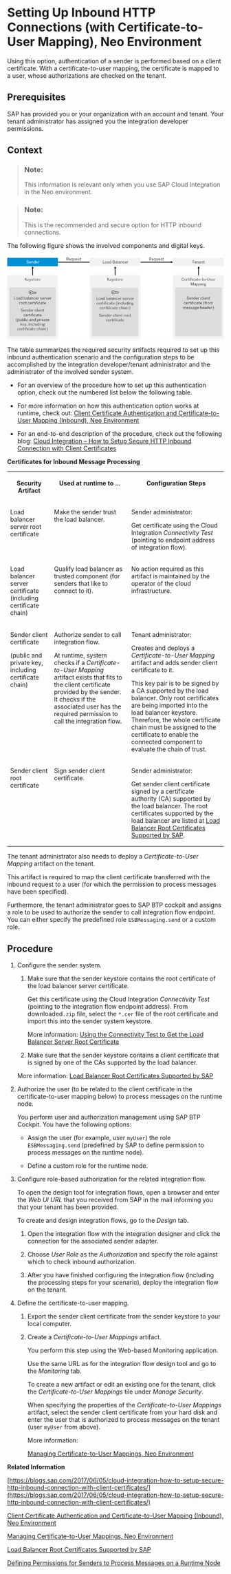 <!-- loio9949c61c0a624f5abb13b4d2bd706fd8 -->

# Setting Up Inbound HTTP Connections \(with Certificate-to-User Mapping\), Neo Environment

Using this option, authentication of a sender is performed based on a client certificate. With a certificate-to-user mapping, the certificate is mapped to a user, whose authorizations are checked on the tenant.



## Prerequisites

SAP has provided you or your organization with an account and tenant. Your tenant administrator has assigned you the integration developer permissions.



## Context

> ### Note:  
> This information is relevant only when you use SAP Cloud Integration in the Neo environment.

> ### Note:  
> This is the recommended and secure option for HTTP inbound connections.

The following figure shows the involved components and digital keys.

![](images/Certificate-to-User_Mapping_6d7a978.png)

The table summarizes the required security artifacts required to set up this inbound authentication scenario and the configuration steps to be accomplished by the integration developer/tenant administrator and the administrator of the involved sender system.

-   For an overview of the procedure how to set up this authentication option, check out the numbered list below the following table.

-   For more information on how this authentication option works at runtime, check out: [Client Certificate Authentication and Certificate-to-User Mapping \(Inbound\), Neo Environment](client-certificate-authentication-and-certificate-to-user-mapping-inbound-neo-environment-4b5afdd.md)

-   For an end-to-end description of the procedure, check out the following blog: [Cloud Integration – How to Setup Secure HTTP Inbound Connection with Client Certificates](https://blogs.sap.com/2017/06/05/cloud-integration-how-to-setup-secure-http-inbound-connection-with-client-certificates/)


**Certificates for Inbound Message Processing**


<table>
<tr>
<th valign="top">

Security Artifact

</th>
<th valign="top">

Used at runtime to ...

</th>
<th valign="top">

Configuration Steps

</th>
</tr>
<tr>
<td valign="top">

Load balancer server root certificate

</td>
<td valign="top">

Make the sender trust the load balancer.

</td>
<td valign="top">

Sender administrator:

Get certificate using the Cloud Integration *Connectivity Test* \(pointing to endpoint address of integration flow\).

</td>
</tr>
<tr>
<td valign="top">

Load balancer server certificate \(including certificate chain\)

</td>
<td valign="top">

Qualify load balancer as trusted component \(for senders that like to connect to it\).

</td>
<td valign="top">

No action required as this artifact is maintained by the operator of the cloud infrastructure.

</td>
</tr>
<tr>
<td valign="top">

Sender client certificate

\(public and private key, including certificate chain\)

</td>
<td valign="top">

Authorize sender to call integration flow.

At runtime, system checks if a *Certificate-to-User Mapping* artifact exists that fits to the client certificate provided by the sender. It checks if the associated user has the required permission to call the integration flow.

</td>
<td valign="top">

Tenant administrator:

Creates and deploys a *Certificate-to-User Mapping* artifact and adds sender client certificate to it.

This key pair is to be signed by a CA supported by the load balancer. Only root certificates are being imported into the load balancer keystore. Therefore, the whole certificate chain must be assigned to the certificate to enable the connected component to evaluate the chain of trust.

</td>
</tr>
<tr>
<td valign="top">

Sender client root certificate

</td>
<td valign="top">

Sign sender client certificate.

</td>
<td valign="top">

Sender administrator:

Get sender client certificate signed by a certificate authority \(CA\) supported by the load balancer. The root certificates supported by the load balancer are listed at [Load Balancer Root Certificates Supported by SAP](load-balancer-root-certificates-supported-by-sap-4509f60.md).

</td>
</tr>
</table>

The tenant administrator also needs to deploy a *Certificate-to-User Mapping* artifact on the tenant.

This artifact is required to map the client certificate transferred with the inbound request to a user \(for which the permission to process messages have been specified\).

Furthermore, the tenant administrator goes to SAP BTP cockpit and assigns a role to be used to authorize the sender to call integration flow endpoint. You can either specify the predefined role `ESBMessaging.send` or a custom role.



## Procedure

1.  Configure the sender system.

    1.  Make sure that the sender keystore contains the root certificate of the load balancer server certificate.

        Get this certificate using the Cloud Integration *Connectivity Test* \(pointing to the integration flow endpoint address\). From downloaded`.zip` file, select the `*.cer` file of the root certificate and import this into the sender system keystore.

        More information: [Using the Connectivity Test to Get the Load Balancer Server Root Certificate](using-the-connectivity-test-to-get-the-load-balancer-server-root-certificate-5d6cbf4.md)

    2.  Make sure that the sender keystore contains a client certificate that is signed by one of the CAs supported by the load balancer.


    More information: [Load Balancer Root Certificates Supported by SAP](load-balancer-root-certificates-supported-by-sap-4509f60.md)

2.  Authorize the user \(to be related to the client certificate in the certificate-to-user mapping below\) to process messages on the runtime node.

    You perform user and authorization management using SAP BTP Cockpit. You have the following options:

    -   Assign the user \(for example, user `myUser`\) the role `ESBMessaging.send` \(predefined by SAP to define permission to process messages on the runtime node\).

    -   Define a custom role for the runtime node.


3.  Configure role-based authorization for the related integration flow.

    To open the design tool for integration flows, open a browser and enter the *Web UI URL* that you received from SAP in the mail informing you that your tenant has been provided.

    To create and design integration flows, go to the *Design* tab.

    1.  Open the integration flow with the integration designer and click the connection for the associated sender adapter.

    2.  Choose *User Role* as the *Authorization* and specify the role against which to check inbound authorization.

    3.  After you have finished configuring the integration flow \(including the processing steps for your scenario\), deploy the integration flow on the tenant.


4.  Define the certificate-to-user mapping.

    1.  Export the sender client certificate from the sender keystore to your local computer.

    2.  Create a *Certificate-to-User Mappings* artifact.

        You perform this step using the Web-based Monitoring application.

        Use the same URL as for the integration flow design tool and go to the *Monitoring* tab.

        To create a new artifact or edit an existing one for the tenant, click the *Certificate-to-User Mappings* tile under *Manage Security*.

        When specifying the properties of the *Certificate-to-User Mappings* artifact, select the sender client certificate from your hard disk and enter the user that is authorized to process messages on the tenant \(user `myUser` from above\).

        More information:

        [Managing Certificate-to-User Mappings, Neo Environment](../Operations/managing-certificate-to-user-mappings-neo-environment-88ea2e5.md)



**Related Information**  


[https://blogs.sap.com/2017/06/05/cloud-integration-how-to-setup-secure-http-inbound-connection-with-client-certificates/](https://blogs.sap.com/2017/06/05/cloud-integration-how-to-setup-secure-http-inbound-connection-with-client-certificates/)

[Client Certificate Authentication and Certificate-to-User Mapping \(Inbound\), Neo Environment](client-certificate-authentication-and-certificate-to-user-mapping-inbound-neo-environment-4b5afdd.md "This option includes an authentication step based on a digital client certificate and the mapping of the certificate to a user.")

[Managing Certificate-to-User Mappings, Neo Environment](../Operations/managing-certificate-to-user-mappings-neo-environment-88ea2e5.md "The Manage Security area provides an overview of security-related artifacts. It also provides access to all certificate-to-user mappings defined for the tenant.")

[Load Balancer Root Certificates Supported by SAP](load-balancer-root-certificates-supported-by-sap-4509f60.md "The load balancer supports a certain list of root certificates.")

[Defining Permissions for Senders to Process Messages on a Runtime Node](../Operations/defining-permissions-for-senders-to-process-messages-on-a-runtime-node-24585cc.md "")

